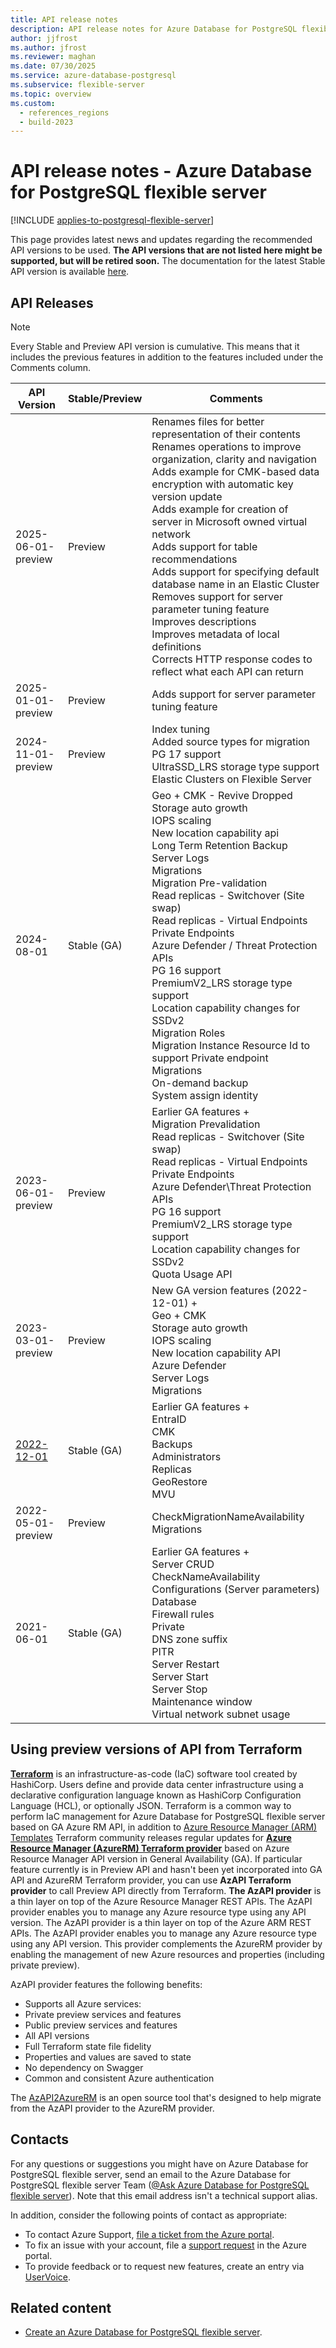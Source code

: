 ```yaml
---
title: API release notes
description: API release notes for Azure Database for PostgreSQL flexible server.
author: jjfrost
ms.author: jfrost
ms.reviewer: maghan
ms.date: 07/30/2025
ms.service: azure-database-postgresql
ms.subservice: flexible-server
ms.topic: overview
ms.custom:
  - references_regions
  - build-2023
---
```


# API release notes - Azure Database for PostgreSQL flexible server

[!INCLUDE [applies-to-postgresql-flexible-server](~/reusable-content/ce-skilling/azure/includes/postgresql/includes/applies-to-postgresql-flexible-server.md)]

This page provides latest news and updates regarding the recommended API versions to be used. **The API versions that are not listed here might be supported, but will be retired soon.** The documentation for the latest Stable API version is available [here](/rest/api/postgresql/).

## API Releases

> [!NOTE]
> Every Stable and Preview API version is cumulative. This means that it includes the previous features in addition to the features included under the Comments column.

| API Version | Stable/Preview | Comments |
| --- | --- | --- |
| 2025-06-01-preview | Preview | Renames files for better representation of their contents<br>Renames operations to improve organization, clarity and navigation<br>Adds example for CMK-based data encryption with automatic key version update<br>Adds example for creation of server in Microsoft owned virtual network<br>Adds support for table recommendations<br>Adds support for specifying default database name in an Elastic Cluster<br>Removes support for server parameter tuning feature<br>Improves descriptions<br>Improves metadata of local definitions<br>Corrects HTTP response codes to reflect what each API can return<br> |
| 2025-01-01-preview | Preview | Adds support for server parameter tuning feature<br> |
| 2024-11-01-preview | Preview | Index tuning<br>Added source types for migration<br>PG 17 support<br>UltraSSD_LRS storage type support<br>Elastic Clusters on Flexible Server<br> |
| 2024-08-01 | Stable (GA) | Geo + CMK - Revive Dropped<br>Storage auto growth<br>IOPS scaling<br>New location capability api<br>Long Term Retention Backup<br>Server Logs<br>Migrations<br>Migration Pre-validation<br>Read replicas - Switchover (Site swap)<br>Read replicas - Virtual Endpoints<br>Private Endpoints<br>Azure Defender / Threat Protection APIs<br>PG 16 support<br>PremiumV2_LRS storage type support<br>Location capability changes for SSDv2<br>Migration Roles<br>Migration Instance Resource Id to support Private endpoint Migrations<br>On-demand backup<br>System assign identity<br> |
| 2023-06-01-preview| Preview | Earlier GA features   +<br>Migration Prevalidation<br>Read replicas - Switchover (Site swap)<br>Read replicas - Virtual Endpoints<br>Private Endpoints<br>Azure Defender\Threat Protection APIs<br>PG 16 support<br>PremiumV2_LRS storage type support<br>Location capability changes for SSDv2<br>Quota Usage API<br> |
| 2023-03-01-preview | Preview | New GA version features (2022-12-01) +<br>Geo + CMK<br>Storage auto growth<br>IOPS scaling<br>New location capability API<br>Azure Defender<br>Server Logs<br>Migrations<br> |
| [2022-12-01](/rest/api/postgresql/) | Stable (GA) | Earlier GA features +<br>EntraID<br>CMK<br>Backups<br>Administrators<br>Replicas<br>GeoRestore<br>MVU<br> |
| 2022-05-01-preview | Preview | CheckMigrationNameAvailability<br>Migrations<br> |
| 2021-06-01 | Stable (GA) | Earlier GA features +<br>Server CRUD<br>CheckNameAvailability<br>Configurations (Server parameters)<br>Database<br>Firewall rules<br>Private<br>DNS zone suffix<br>PITR<br>Server Restart<br>Server Start<br>Server Stop<br>Maintenance window<br>Virtual network subnet usage<br> |

## Using preview versions of API from Terraform

**[Terraform](https://www.hashicorp.com/products/terraform)** is an infrastructure-as-code (IaC) software tool created by HashiCorp. Users define and provide data center infrastructure using a declarative configuration language known as HashiCorp Configuration Language (HCL), or optionally JSON. Terraform is a common way to perform IaC management for Azure Database for PostgreSQL flexible server based on GA Azure RM API, in addition to [Azure Resource Manager (ARM) Templates](/azure/azure-resource-manager/templates/overview)
Terraform community releases regular updates for **[Azure Resource Manager (AzureRM) Terraform provider](https://registry.terraform.io/providers/tfproviders/azurerm/latest/docs/resources/postgresql_flexible_server)** based on Azure Resource Manager API version in General Availability (GA). 
 If particular feature currently is in Preview API and hasn't been yet incorporated into GA API and AzureRM Terraform provider, you can use **AzAPI Terraform provider** to call Preview API directly from Terraform. **The AzAPI provider** is a thin layer on top of the  Azure Resource Manager REST APIs. The AzAPI provider enables you to manage any Azure resource type using any API version.
The AzAPI provider is a thin layer on top of the Azure ARM REST APIs. The AzAPI provider enables you to manage any Azure resource type using any API version. This provider complements the AzureRM provider by enabling the management of new Azure resources and properties (including private preview).

 AzAPI provider features the following benefits:

* Supports all Azure services:
* Private preview services and features
* Public preview services and features
* All API versions
* Full Terraform state file fidelity
* Properties and values are saved to state
* No dependency on Swagger
* Common and consistent Azure authentication

The [AzAPI2AzureRM](https://github.com/Azure/azapi2azurerm/releases) is an open source tool that's designed to help migrate from the AzAPI provider to the AzureRM provider.

## Contacts

For any questions or suggestions you might have on Azure Database for PostgreSQL flexible server, send an email to the Azure Database for PostgreSQL flexible server Team ([@Ask Azure Database for PostgreSQL flexible server](mailto:AskAzureDBforPostgreSQL@service.microsoft.com)). Note that this email address isn't a technical support alias.

In addition, consider the following points of contact as appropriate:

- To contact Azure Support, [file a ticket from the Azure portal](https://portal.azure.com/?#blade/Microsoft_Azure_Support/HelpAndSupportBlade).
- To fix an issue with your account, file a [support request](https://portal.azure.com/#blade/Microsoft_Azure_Support/HelpAndSupportBlade/newsupportrequest) in the Azure portal.
- To provide feedback or to request new features, create an entry via [UserVoice](https://feedback.azure.com/forums/597976-azure-database-for-postgresql).

## Related content

- [Create an Azure Database for PostgreSQL flexible server](quickstart-create-server.md).

